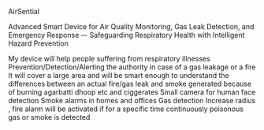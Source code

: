 AirSential

Advanced Smart Device for Air Quality Monitoring, Gas Leak Detection, and Emergency Response
–- Safeguarding Respiratory Health with Intelligent Hazard Prevention

My device will help people suffering from respiratory illnesses 
Prevention/Detection/Alerting the authority in case of a gas leakage or a fire
It will cover a large area and will be smart enough to understand the differences between an actual fire/gas leak and smoke generated because of burning agarbatti dhoop etc and ciggerates
Small camera for human face detection
Smoke alarms in homes and offices
Gas detection
Increase radius , fire alarm will be activated if for a specific time continuously poisonous gas or smoke is detected
